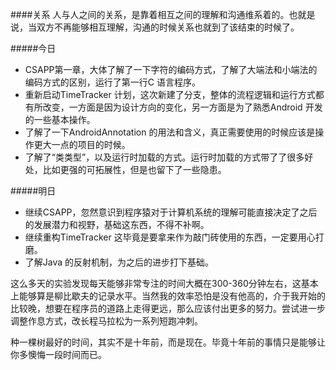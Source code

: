 ####关系
人与人之间的关系，是靠着相互之间的理解和沟通维系着的。也就是说，当双方不再能够相互理解，沟通的时候关系也就到了该结束的时候了。





#####今日
+ CSAPP第一章，大体了解了一下字符的编码方式，了解了大端法和小端法的编码方式的区别，运行了第一行C 语言程序。
+ 重新启动TimeTracker 计划，这次新建了分支，整体的流程逻辑和运行方式都有所改变，一方面是因为设计方向的变化，另一方面是为了熟悉Android 开发的一些基本操作。
+ 了解了一下AndroidAnnotation 的用法和含义，真正需要使用的时候应该是操作更大一点的项目的时候。
+ 了解了“类类型”，以及运行时加载的方式。运行时加载的方式带了了很多好处，比如更强的可拓展性，但是也留下了一些隐患。

#####明日
+ 继续CSAPP，忽然意识到程序猿对于计算机系统的理解可能直接决定了之后的发展潜力和视野，基础这东西，不得不补啊。
+ 继续重构TimeTracker 这毕竟是要拿来作为敲门砖使用的东西，一定要用心打磨。
+ 了解Java 的反射机制，为之后的进步打下基础。

这么多天的实验发现每天能够非常专注的时间大概在300-360分钟左右，这基本上能够算是柳比歇夫的记录水平。当然我的效率恐怕是没有他高的，介于我开始的比较晚，想要在程序员的道路上走得更远，那么应该付出更多的努力。尝试进一步调整作息方式，改长程马拉松为一系列短跑冲刺。

种一棵树最好的时间，其实不是十年前，而是现在。毕竟十年前的事情只是能够让你多懊悔一段时间而已。